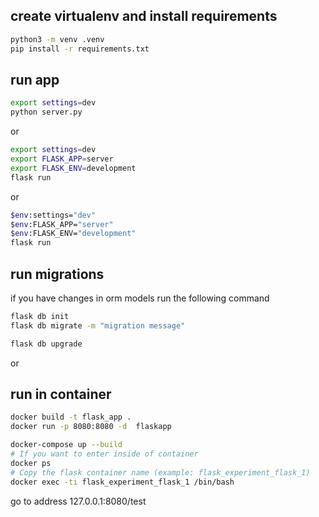 ## create virtualenv and install requirements

```sh
python3 -m venv .venv
pip install -r requirements.txt
```

## run app
```sh
export settings=dev
python server.py
```
or
```sh
export settings=dev
export FLASK_APP=server
export FLASK_ENV=development
flask run
```

or
```sh
$env:settings="dev"
$env:FLASK_APP="server"
$env:FLASK_ENV="development"
flask run
```

## run migrations
if you have changes in orm models run the following command

```sh
flask db init
flask db migrate -m "migration message"

```

```sh
flask db upgrade
```
or 

## run in container

```sh
docker build -t flask_app .
docker run -p 8080:8080 -d  flaskapp
```

```sh
docker-compose up --build
# If you want to enter inside of container
docker ps
# Copy the flask container name (example: flask_experiment_flask_1) 
docker exec -ti flask_experiment_flask_1 /bin/bash
```
go to address 127.0.0.1:8080/test 